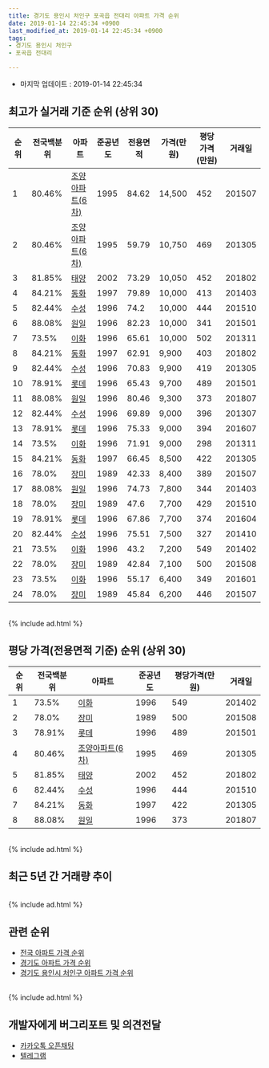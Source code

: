```yaml
---
title: 경기도 용인시 처인구 포곡읍 전대리 아파트 가격 순위
date: 2019-01-14 22:45:34 +0900
last_modified_at: 2019-01-14 22:45:34 +0900
tags:
- 경기도 용인시 처인구
- 포곡읍 전대리

---
```


* 마지막 업데이트 : 2019-01-14 22:45:34

## 최고가 실거래 기준 순위 (상위 30)


|순위|전국백분위|아파트|준공년도|전용면적|가격(만원)|평당가격(만원)|거래일|
|---|---|---|---|---|---|---|---|
|1|80.46%|[조양아파트(6차)](https://search.naver.com/search.naver?query=%EA%B2%BD%EA%B8%B0%EB%8F%84+%EC%9A%A9%EC%9D%B8%EC%8B%9C+%EC%B2%98%EC%9D%B8%EA%B5%AC+%ED%8F%AC%EA%B3%A1%EC%9D%8D+%EC%A0%84%EB%8C%80%EB%A6%AC+%EC%A1%B0%EC%96%91%EC%95%84%ED%8C%8C%ED%8A%B8%286%EC%B0%A8%29)|1995|84.62|14,500|452|201507|
|2|80.46%|[조양아파트(6차)](https://search.naver.com/search.naver?query=%EA%B2%BD%EA%B8%B0%EB%8F%84+%EC%9A%A9%EC%9D%B8%EC%8B%9C+%EC%B2%98%EC%9D%B8%EA%B5%AC+%ED%8F%AC%EA%B3%A1%EC%9D%8D+%EC%A0%84%EB%8C%80%EB%A6%AC+%EC%A1%B0%EC%96%91%EC%95%84%ED%8C%8C%ED%8A%B8%286%EC%B0%A8%29)|1995|59.79|10,750|469|201305|
|3|81.85%|[태양](https://search.naver.com/search.naver?query=%EA%B2%BD%EA%B8%B0%EB%8F%84+%EC%9A%A9%EC%9D%B8%EC%8B%9C+%EC%B2%98%EC%9D%B8%EA%B5%AC+%ED%8F%AC%EA%B3%A1%EC%9D%8D+%EC%A0%84%EB%8C%80%EB%A6%AC+%ED%83%9C%EC%96%91)|2002|73.29|10,050|452|201802|
|4|84.21%|[동화](https://search.naver.com/search.naver?query=%EA%B2%BD%EA%B8%B0%EB%8F%84+%EC%9A%A9%EC%9D%B8%EC%8B%9C+%EC%B2%98%EC%9D%B8%EA%B5%AC+%ED%8F%AC%EA%B3%A1%EC%9D%8D+%EC%A0%84%EB%8C%80%EB%A6%AC+%EB%8F%99%ED%99%94)|1997|79.89|10,000|413|201403|
|5|82.44%|[수성](https://search.naver.com/search.naver?query=%EA%B2%BD%EA%B8%B0%EB%8F%84+%EC%9A%A9%EC%9D%B8%EC%8B%9C+%EC%B2%98%EC%9D%B8%EA%B5%AC+%ED%8F%AC%EA%B3%A1%EC%9D%8D+%EC%A0%84%EB%8C%80%EB%A6%AC+%EC%88%98%EC%84%B1)|1996|74.2|10,000|444|201510|
|6|88.08%|[원일](https://search.naver.com/search.naver?query=%EA%B2%BD%EA%B8%B0%EB%8F%84+%EC%9A%A9%EC%9D%B8%EC%8B%9C+%EC%B2%98%EC%9D%B8%EA%B5%AC+%ED%8F%AC%EA%B3%A1%EC%9D%8D+%EC%A0%84%EB%8C%80%EB%A6%AC+%EC%9B%90%EC%9D%BC)|1996|82.23|10,000|341|201501|
|7|73.5%|[이화](https://search.naver.com/search.naver?query=%EA%B2%BD%EA%B8%B0%EB%8F%84+%EC%9A%A9%EC%9D%B8%EC%8B%9C+%EC%B2%98%EC%9D%B8%EA%B5%AC+%ED%8F%AC%EA%B3%A1%EC%9D%8D+%EC%A0%84%EB%8C%80%EB%A6%AC+%EC%9D%B4%ED%99%94)|1996|65.61|10,000|502|201311|
|8|84.21%|[동화](https://search.naver.com/search.naver?query=%EA%B2%BD%EA%B8%B0%EB%8F%84+%EC%9A%A9%EC%9D%B8%EC%8B%9C+%EC%B2%98%EC%9D%B8%EA%B5%AC+%ED%8F%AC%EA%B3%A1%EC%9D%8D+%EC%A0%84%EB%8C%80%EB%A6%AC+%EB%8F%99%ED%99%94)|1997|62.91|9,900|403|201802|
|9|82.44%|[수성](https://search.naver.com/search.naver?query=%EA%B2%BD%EA%B8%B0%EB%8F%84+%EC%9A%A9%EC%9D%B8%EC%8B%9C+%EC%B2%98%EC%9D%B8%EA%B5%AC+%ED%8F%AC%EA%B3%A1%EC%9D%8D+%EC%A0%84%EB%8C%80%EB%A6%AC+%EC%88%98%EC%84%B1)|1996|70.83|9,900|419|201305|
|10|78.91%|[롯데](https://search.naver.com/search.naver?query=%EA%B2%BD%EA%B8%B0%EB%8F%84+%EC%9A%A9%EC%9D%B8%EC%8B%9C+%EC%B2%98%EC%9D%B8%EA%B5%AC+%ED%8F%AC%EA%B3%A1%EC%9D%8D+%EC%A0%84%EB%8C%80%EB%A6%AC+%EB%A1%AF%EB%8D%B0)|1996|65.43|9,700|489|201501|
|11|88.08%|[원일](https://search.naver.com/search.naver?query=%EA%B2%BD%EA%B8%B0%EB%8F%84+%EC%9A%A9%EC%9D%B8%EC%8B%9C+%EC%B2%98%EC%9D%B8%EA%B5%AC+%ED%8F%AC%EA%B3%A1%EC%9D%8D+%EC%A0%84%EB%8C%80%EB%A6%AC+%EC%9B%90%EC%9D%BC)|1996|80.46|9,300|373|201807|
|12|82.44%|[수성](https://search.naver.com/search.naver?query=%EA%B2%BD%EA%B8%B0%EB%8F%84+%EC%9A%A9%EC%9D%B8%EC%8B%9C+%EC%B2%98%EC%9D%B8%EA%B5%AC+%ED%8F%AC%EA%B3%A1%EC%9D%8D+%EC%A0%84%EB%8C%80%EB%A6%AC+%EC%88%98%EC%84%B1)|1996|69.89|9,000|396|201307|
|13|78.91%|[롯데](https://search.naver.com/search.naver?query=%EA%B2%BD%EA%B8%B0%EB%8F%84+%EC%9A%A9%EC%9D%B8%EC%8B%9C+%EC%B2%98%EC%9D%B8%EA%B5%AC+%ED%8F%AC%EA%B3%A1%EC%9D%8D+%EC%A0%84%EB%8C%80%EB%A6%AC+%EB%A1%AF%EB%8D%B0)|1996|75.33|9,000|394|201607|
|14|73.5%|[이화](https://search.naver.com/search.naver?query=%EA%B2%BD%EA%B8%B0%EB%8F%84+%EC%9A%A9%EC%9D%B8%EC%8B%9C+%EC%B2%98%EC%9D%B8%EA%B5%AC+%ED%8F%AC%EA%B3%A1%EC%9D%8D+%EC%A0%84%EB%8C%80%EB%A6%AC+%EC%9D%B4%ED%99%94)|1996|71.91|9,000|298|201311|
|15|84.21%|[동화](https://search.naver.com/search.naver?query=%EA%B2%BD%EA%B8%B0%EB%8F%84+%EC%9A%A9%EC%9D%B8%EC%8B%9C+%EC%B2%98%EC%9D%B8%EA%B5%AC+%ED%8F%AC%EA%B3%A1%EC%9D%8D+%EC%A0%84%EB%8C%80%EB%A6%AC+%EB%8F%99%ED%99%94)|1997|66.45|8,500|422|201305|
|16|78.0%|[장미](https://search.naver.com/search.naver?query=%EA%B2%BD%EA%B8%B0%EB%8F%84+%EC%9A%A9%EC%9D%B8%EC%8B%9C+%EC%B2%98%EC%9D%B8%EA%B5%AC+%ED%8F%AC%EA%B3%A1%EC%9D%8D+%EC%A0%84%EB%8C%80%EB%A6%AC+%EC%9E%A5%EB%AF%B8)|1989|42.33|8,400|389|201507|
|17|88.08%|[원일](https://search.naver.com/search.naver?query=%EA%B2%BD%EA%B8%B0%EB%8F%84+%EC%9A%A9%EC%9D%B8%EC%8B%9C+%EC%B2%98%EC%9D%B8%EA%B5%AC+%ED%8F%AC%EA%B3%A1%EC%9D%8D+%EC%A0%84%EB%8C%80%EB%A6%AC+%EC%9B%90%EC%9D%BC)|1996|74.73|7,800|344|201403|
|18|78.0%|[장미](https://search.naver.com/search.naver?query=%EA%B2%BD%EA%B8%B0%EB%8F%84+%EC%9A%A9%EC%9D%B8%EC%8B%9C+%EC%B2%98%EC%9D%B8%EA%B5%AC+%ED%8F%AC%EA%B3%A1%EC%9D%8D+%EC%A0%84%EB%8C%80%EB%A6%AC+%EC%9E%A5%EB%AF%B8)|1989|47.6|7,700|429|201510|
|19|78.91%|[롯데](https://search.naver.com/search.naver?query=%EA%B2%BD%EA%B8%B0%EB%8F%84+%EC%9A%A9%EC%9D%B8%EC%8B%9C+%EC%B2%98%EC%9D%B8%EA%B5%AC+%ED%8F%AC%EA%B3%A1%EC%9D%8D+%EC%A0%84%EB%8C%80%EB%A6%AC+%EB%A1%AF%EB%8D%B0)|1996|67.86|7,700|374|201604|
|20|82.44%|[수성](https://search.naver.com/search.naver?query=%EA%B2%BD%EA%B8%B0%EB%8F%84+%EC%9A%A9%EC%9D%B8%EC%8B%9C+%EC%B2%98%EC%9D%B8%EA%B5%AC+%ED%8F%AC%EA%B3%A1%EC%9D%8D+%EC%A0%84%EB%8C%80%EB%A6%AC+%EC%88%98%EC%84%B1)|1996|75.51|7,500|327|201410|
|21|73.5%|[이화](https://search.naver.com/search.naver?query=%EA%B2%BD%EA%B8%B0%EB%8F%84+%EC%9A%A9%EC%9D%B8%EC%8B%9C+%EC%B2%98%EC%9D%B8%EA%B5%AC+%ED%8F%AC%EA%B3%A1%EC%9D%8D+%EC%A0%84%EB%8C%80%EB%A6%AC+%EC%9D%B4%ED%99%94)|1996|43.2|7,200|549|201402|
|22|78.0%|[장미](https://search.naver.com/search.naver?query=%EA%B2%BD%EA%B8%B0%EB%8F%84+%EC%9A%A9%EC%9D%B8%EC%8B%9C+%EC%B2%98%EC%9D%B8%EA%B5%AC+%ED%8F%AC%EA%B3%A1%EC%9D%8D+%EC%A0%84%EB%8C%80%EB%A6%AC+%EC%9E%A5%EB%AF%B8)|1989|42.84|7,100|500|201508|
|23|73.5%|[이화](https://search.naver.com/search.naver?query=%EA%B2%BD%EA%B8%B0%EB%8F%84+%EC%9A%A9%EC%9D%B8%EC%8B%9C+%EC%B2%98%EC%9D%B8%EA%B5%AC+%ED%8F%AC%EA%B3%A1%EC%9D%8D+%EC%A0%84%EB%8C%80%EB%A6%AC+%EC%9D%B4%ED%99%94)|1996|55.17|6,400|349|201601|
|24|78.0%|[장미](https://search.naver.com/search.naver?query=%EA%B2%BD%EA%B8%B0%EB%8F%84+%EC%9A%A9%EC%9D%B8%EC%8B%9C+%EC%B2%98%EC%9D%B8%EA%B5%AC+%ED%8F%AC%EA%B3%A1%EC%9D%8D+%EC%A0%84%EB%8C%80%EB%A6%AC+%EC%9E%A5%EB%AF%B8)|1989|45.84|6,200|446|201507|


<br>
{% include ad.html %}
<br>

## 평당 가격(전용면적 기준) 순위 (상위 30)


|순위|전국백분위|아파트|준공년도|평당가격(만원)|거래일|
|---|---|---|---|---|---|
|1|73.5%|[이화](https://search.naver.com/search.naver?query=%EA%B2%BD%EA%B8%B0%EB%8F%84+%EC%9A%A9%EC%9D%B8%EC%8B%9C+%EC%B2%98%EC%9D%B8%EA%B5%AC+%ED%8F%AC%EA%B3%A1%EC%9D%8D+%EC%A0%84%EB%8C%80%EB%A6%AC+%EC%9D%B4%ED%99%94)|1996|549|201402|
|2|78.0%|[장미](https://search.naver.com/search.naver?query=%EA%B2%BD%EA%B8%B0%EB%8F%84+%EC%9A%A9%EC%9D%B8%EC%8B%9C+%EC%B2%98%EC%9D%B8%EA%B5%AC+%ED%8F%AC%EA%B3%A1%EC%9D%8D+%EC%A0%84%EB%8C%80%EB%A6%AC+%EC%9E%A5%EB%AF%B8)|1989|500|201508|
|3|78.91%|[롯데](https://search.naver.com/search.naver?query=%EA%B2%BD%EA%B8%B0%EB%8F%84+%EC%9A%A9%EC%9D%B8%EC%8B%9C+%EC%B2%98%EC%9D%B8%EA%B5%AC+%ED%8F%AC%EA%B3%A1%EC%9D%8D+%EC%A0%84%EB%8C%80%EB%A6%AC+%EB%A1%AF%EB%8D%B0)|1996|489|201501|
|4|80.46%|[조양아파트(6차)](https://search.naver.com/search.naver?query=%EA%B2%BD%EA%B8%B0%EB%8F%84+%EC%9A%A9%EC%9D%B8%EC%8B%9C+%EC%B2%98%EC%9D%B8%EA%B5%AC+%ED%8F%AC%EA%B3%A1%EC%9D%8D+%EC%A0%84%EB%8C%80%EB%A6%AC+%EC%A1%B0%EC%96%91%EC%95%84%ED%8C%8C%ED%8A%B8%286%EC%B0%A8%29)|1995|469|201305|
|5|81.85%|[태양](https://search.naver.com/search.naver?query=%EA%B2%BD%EA%B8%B0%EB%8F%84+%EC%9A%A9%EC%9D%B8%EC%8B%9C+%EC%B2%98%EC%9D%B8%EA%B5%AC+%ED%8F%AC%EA%B3%A1%EC%9D%8D+%EC%A0%84%EB%8C%80%EB%A6%AC+%ED%83%9C%EC%96%91)|2002|452|201802|
|6|82.44%|[수성](https://search.naver.com/search.naver?query=%EA%B2%BD%EA%B8%B0%EB%8F%84+%EC%9A%A9%EC%9D%B8%EC%8B%9C+%EC%B2%98%EC%9D%B8%EA%B5%AC+%ED%8F%AC%EA%B3%A1%EC%9D%8D+%EC%A0%84%EB%8C%80%EB%A6%AC+%EC%88%98%EC%84%B1)|1996|444|201510|
|7|84.21%|[동화](https://search.naver.com/search.naver?query=%EA%B2%BD%EA%B8%B0%EB%8F%84+%EC%9A%A9%EC%9D%B8%EC%8B%9C+%EC%B2%98%EC%9D%B8%EA%B5%AC+%ED%8F%AC%EA%B3%A1%EC%9D%8D+%EC%A0%84%EB%8C%80%EB%A6%AC+%EB%8F%99%ED%99%94)|1997|422|201305|
|8|88.08%|[원일](https://search.naver.com/search.naver?query=%EA%B2%BD%EA%B8%B0%EB%8F%84+%EC%9A%A9%EC%9D%B8%EC%8B%9C+%EC%B2%98%EC%9D%B8%EA%B5%AC+%ED%8F%AC%EA%B3%A1%EC%9D%8D+%EC%A0%84%EB%8C%80%EB%A6%AC+%EC%9B%90%EC%9D%BC)|1996|373|201807|


<br>
{% include ad.html %}
<br>

## 최근 5년 간 거래량 추이


<div style="width:100%;">
    <canvas id="deal_progress" height="250"></canvas>
</div>

<script>
new Chart(document.getElementById("deal_progress"), {
    type: 'line',
    data: {
        labels: ['201401','201402','201403','201404','201405','201406','201407','201408','201409','201410','201411','201412','201501','201502','201503','201504','201505','201506','201507','201508','201509','201510','201511','201512','201601','201602','201603','201604','201605','201606','201607','201608','201609','201610','201611','201612','201701','201702','201703','201704','201705','201706','201707','201708','201709','201710','201711','201712','201801','201802','201803','201804','201805','201806','201807','201808','201809','201810','201811','201812','201901'],
        datasets: [{
            label: '실거래 수',
            pointRadius: 1,
            data: [1, 1, 3, 0, 0, 0, 1, 2, 1, 1, 1, 1, 3, 1, 1, 0, 0, 1, 5, 3, 0, 5, 0, 0, 2, 0, 1, 2, 2, 1, 2, 1, 0, 0, 2, 0, 0, 1, 1, 1, 0, 1, 2, 0, 2, 1, 0, 0, 2, 2, 3, 1, 3, 0, 3, 0, 1, 1, 0, 1, 0],
            borderColor: "rgba(255, 201, 14, 1)",
            backgroundColor: "rgba(255, 201, 14, 0.5)",
            fill: true,
        }]
    },
    options: {
        responsive: true,
        title: {
            display: true,
            text: '5년간 거래량 추이'
        },
        tooltips: {
            mode: 'index',
            intersect: false,
        },
        hover: {
            mode: 'nearest',
            intersect: true
        },
        scales: {
            xAxes: [{
                display: true,
                scaleLabel: {
                    display: true,
                    labelString: '년/월'
                }
            }],
            yAxes: [{
                display: true,
                ticks: {
                    suggestedMin: 0,
                },
                scaleLabel: {
                    display: true,
                    labelString: '실거래 수'
                }
            }]
        }
    }
});

</script>


<br>
{% include ad.html %}
<br>

## 관련 순위

- [전국 아파트 가격 순위](https://inasie.github.io/apt-ranking/전국)
- [경기도 아파트 가격 순위](https://inasie.github.io/apt-ranking/경기도)
- [경기도 용인시 처인구 아파트 가격 순위](https://inasie.github.io/apt-ranking/경기도-용인시-처인구)


<br>
{% include ad.html %}
<br>

## 개발자에게 버그리포트 및 의견전달

- [카카오톡 오픈채팅](https://open.kakao.com/o/gLJUAP4)
- [텔레그램](https://t.me/inasie)


